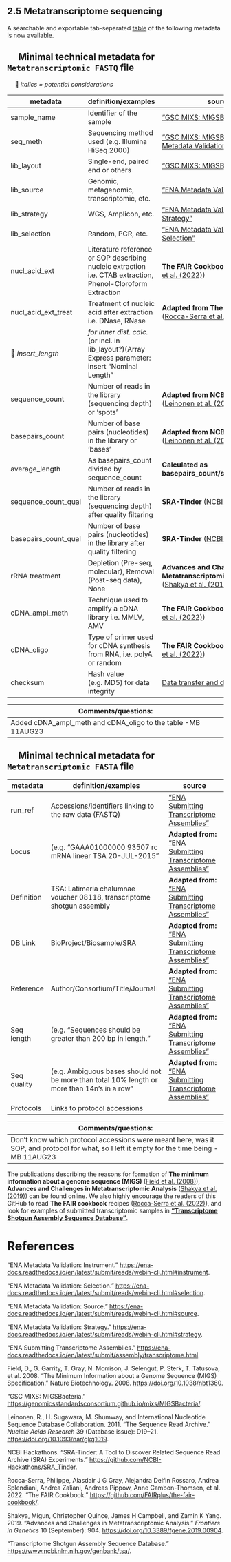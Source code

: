## 2.5 Metatranscriptome sequencing

A searchable and exportable tab-separated
[table](Metatranscriptome_Technical_Metadata.tsv) of the following
metadata is now available.

##   Minimal technical metadata for `Metatranscriptomic FASTQ` file

  🔹 *italics = potential considerations*

| **metadata**         | **definition/examples**                                                                                     | **source**                                                                                                                                                                                                              |
|------------------|------------------------------------|------------------|
| sample_name          | Identifier of the sample                                                                                    | [“GSC MIXS: MIGSBacteria”](https://genomicsstandardsconsortium.github.io/mixs/MIGSBacteria/)                                                                                                                            |
| seq_meth             | Sequencing method used (e.g. Illumina HiSeq 2000)                                                           | [“GSC MIXS: MIGSBacteria”](https://genomicsstandardsconsortium.github.io/mixs/MIGSBacteria/), [“ENA Metadata Validation: Instrument”](https://ena-docs.readthedocs.io/en/latest/submit/reads/webin-cli.html#instrument) |
| lib_layout           | Single-end, paired end or others                                                                            | [“GSC MIXS: MIGSBacteria”](https://genomicsstandardsconsortium.github.io/mixs/MIGSBacteria/)                                                                                                                            |
| lib_source           | Genomic, metagenomic, transcriptomic, etc.                                                                  | [“ENA Metadata Validation: Source”](https://ena-docs.readthedocs.io/en/latest/submit/reads/webin-cli.html#source)                                                                                                       |
| lib_strategy         | WGS, Amplicon, etc.                                                                                         | [“ENA Metadata Validation: Strategy”](https://ena-docs.readthedocs.io/en/latest/submit/reads/webin-cli.html#strategy)                                                                                                   |
| lib_selection        | Random, PCR, etc.                                                                                           | [“ENA Metadata Validation: Selection”](https://ena-docs.readthedocs.io/en/latest/submit/reads/webin-cli.html#selection)                                                                                                 |
| nucl_acid_ext        | Literature reference or SOP describing nucleic extraction i.e. CTAB extraction, Phenol-Cloroform Extraction | **The FAIR Cookbook** ([Rocca-Serra et al. (2022)](https://github.com/FAIRplus/the-fair-cookbook/))                                                                                                                     |
| nucl_acid_ext_treat  | Treatment of nucleic acid after extraction i.e. DNase, RNase                                                | **Adapted from The FAIR Cookbook** ([Rocca-Serra et al. (2022)](https://github.com/FAIRplus/the-fair-cookbook/))                                                                                                        |
| 🔹 *insert_length*   | *for inner dist. calc.* (or incl. in lib_layout?)(Array Express parameter: insert “Nominal Length”          |                                                                                                                                                                                                                         |
| sequence_count       | Number of reads in the library (sequencing depth) or ‘spots’                                                | **Adapted from NCBI-SRA** ([Leinonen et al. (2011)](https://www.ncbi.nlm.nih.gov/pmc/articles/PMC3013647/))                                                                                                             |
| basepairs_count      | Number of base pairs (nucleotides) in the library or ‘bases’                                                | **Adapted from NCBI-SRA** ([Leinonen et al. (2011)](https://www.ncbi.nlm.nih.gov/pmc/articles/PMC3013647/))                                                                                                             |
| average_length       | As basepairs_count divided by sequence_count                                                                | **Calculated as basepairs_count/sequence_count**                                                                                                                                                                        |
| sequence_count_qual  | Number of reads in the library (sequencing depth) after quality filtering                                   | **SRA-Tinder** ([NCBI Hackathons](https://github.com/NCBI-Hackathons/SRA_Tinder))                                                                                                                                       |
| basepairs_count_qual | Number of base pairs (nucleotides) in the library after quality filtering                                   | **SRA-Tinder** ([NCBI Hackathons](https://github.com/NCBI-Hackathons/SRA_Tinder))                                                                                                                                       |
| rRNA treatment       | Depletion (Pre-seq, molecular), Removal (Post-seq data), None                                               | **Advances and Challenges in Metatranscriptomic Analysis** ([Shakya et al. (2019)](https://doi.org/10.3389/fgene.2019.00904))                                                                                           |
| cDNA_ampl_meth       | Technique used to amplify a cDNA library i.e. MMLV, AMV                                                     | **The FAIR Cookbook** ([Rocca-Serra et al. (2022)](https://github.com/FAIRplus/the-fair-cookbook/))                                                                                                                     |
| cDNA_oligo           | Type of primer used for cDNA synthesis from RNA, i.e. polyA or random                                       | **The FAIR Cookbook** ([Rocca-Serra et al. (2022)](https://github.com/FAIRplus/the-fair-cookbook/))                                                                                                                     |
| checksum             | Hash value (e.g. MD5) for data integrity                                                                    | [Data transfer and data integrity](Data_Transfer_Data_Integrity.md)                                                                                                                                                     |

| Comments/questions:                                          |
|--------------------------------------------------------------|
| Added cDNA_ampl_meth and cDNA_oligo to the table -MB 11AUG23 |

##   Minimal technical metadata for `Metatranscriptomic FASTA` file

| **metadata** | **definition/examples**                                                                     | **source**                                                                                                                                  |
|------------------|------------------------------------|------------------|
| run_ref      | Accessions/identifiers linking to the raw data (FASTQ)                                      | [“ENA Submitting Transcriptome Assemblies”](https://ena-docs.readthedocs.io/en/latest/submit/assembly/transcriptome.html)                   |
| Locus        | (e.g. “GAAA01000000 93507 rc mRNA linear TSA 20-JUL-2015”                                   | **Adapted from:** [“ENA Submitting Transcriptome Assemblies”](https://ena-docs.readthedocs.io/en/latest/submit/assembly/transcriptome.html) |
| Definition   | TSA: Latimeria chalumnae voucher 08118, transcriptome shotgun assembly                      | **Adapted from:** [“ENA Submitting Transcriptome Assemblies”](https://ena-docs.readthedocs.io/en/latest/submit/assembly/transcriptome.html) |
| DB Link      | BioProject/Biosample/SRA                                                                    | **Adapted from:** [“ENA Submitting Transcriptome Assemblies”](https://ena-docs.readthedocs.io/en/latest/submit/assembly/transcriptome.html) |
| Reference    | Author/Consortium/Title/Journal                                                             | **Adapted from:** [“ENA Submitting Transcriptome Assemblies”](https://ena-docs.readthedocs.io/en/latest/submit/assembly/transcriptome.html) |
| Seq length   | (e.g. “Sequences should be greater than 200 bp in length.”                                  | **Adapted from:** [“ENA Submitting Transcriptome Assemblies”](https://ena-docs.readthedocs.io/en/latest/submit/assembly/transcriptome.html) |
| Seq quality  | (e.g. Ambiguous bases should not be more than total 10% length or more than 14n’s in a row” | **Adapted from:** [“ENA Submitting Transcriptome Assemblies”](https://ena-docs.readthedocs.io/en/latest/submit/assembly/transcriptome.html) |
| Protocols    | Links to protocol accessions                                                                |                                                                                                                                             |

| Comments/questions:                                                                                                                        |
|------------------------------------------------------------------------|
| Don’t know which protocol accessions were meant here, was it SOP, and protocol for what, so I left it empty for the time being -MB 11AUG23 |

The publications describing the reasons for formation of **The minimum
information about a genome sequence (MIGS)** ([Field et al.
(2008)](https://doi.org/10.1038/nbt1360)), **Advances and Challenges in
Metatranscriptomic Analysis** ([Shakya et al.
(2019)](https://doi.org/10.3389/fgene.2019.00904)) can be found online.
We also highly encourage the readers of this GitHub to read **The FAIR
cookbook** recipes ([Rocca-Serra et al.
(2022)](https://github.com/FAIRplus/the-fair-cookbook/)), and look for
examples of submitted transcriptomic samples in [**“Transcriptome
Shotgun Assembly Sequence
Database”**](https://www.ncbi.nlm.nih.gov/genbank/tsa/).

# References

“ENA Metadata Validation: Instrument.”
<https://ena-docs.readthedocs.io/en/latest/submit/reads/webin-cli.html#instrument>.

“ENA Metadata Validation: Selection.”
<https://ena-docs.readthedocs.io/en/latest/submit/reads/webin-cli.html#selection>.

“ENA Metadata Validation: Source.”
<https://ena-docs.readthedocs.io/en/latest/submit/reads/webin-cli.html#source>.

“ENA Metadata Validation: Strategy.”
<https://ena-docs.readthedocs.io/en/latest/submit/reads/webin-cli.html#strategy>.

“ENA Submitting Transcriptome Assemblies.”
<https://ena-docs.readthedocs.io/en/latest/submit/assembly/transcriptome.html>.

Field, D., G. Garrity, T. Gray, N. Morrison, J. Selengut, P. Sterk, T.
Tatusova, et al. 2008. “The Minimum Information about a Genome Sequence
(MIGS) Specification.” Nature Biotechnology. 2008.
<https://doi.org/10.1038/nbt1360>.

“GSC MIXS: MIGSBacteria.”
<https://genomicsstandardsconsortium.github.io/mixs/MIGSBacteria/>.

Leinonen, R., H. Sugawara, M. Shumway, and International Nucleotide
Sequence Database Collaboration. 2011. “The Sequence Read Archive.”
*Nucleic Acids Research* 39 (Database issue): D19–21.
<https://doi.org/10.1093/nar/gkq1019>.

NCBI Hackathons. “<span class="nocase">SRA-Tinder: A Tool to Discover
Related Sequence Read Archive (SRA) Experiments</span>.”
<https://github.com/NCBI-Hackathons/SRA_Tinder>.

Rocca-Serra, Philippe, Alasdair J G Gray, Alejandra Delfin Rossaro,
Andrea Splendiani, Andrea Zaliani, Andreas Pippow, Anne Cambon-Thomsen,
et al. 2022. “The FAIR Cookbook.”
<https://github.com/FAIRplus/the-fair-cookbook/>.

Shakya, Migun, Christopher Quince, James H Campbell, and Zamin K Yang.
2019. “Advances and Challenges in Metatranscriptomic Analysis.”
*Frontiers in Genetics* 10 (September): 904.
<https://doi.org/10.3389/fgene.2019.00904>.

“Transcriptome Shotgun Assembly Sequence Database.”
<https://www.ncbi.nlm.nih.gov/genbank/tsa/>.

